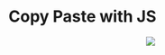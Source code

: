 # Copy Paste with JS

<p align="center">

<img src="https://user-images.githubusercontent.com/80118217/189512167-9785df86-0e9c-4a87-aa01-23922e9da305.JPG">


</p>
